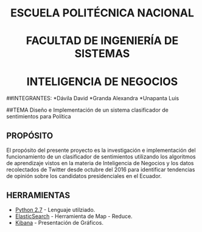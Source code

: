 <h1>ESCUELA POLITÉCNICA NACIONAL</h1>
<h1>FACULTAD DE INGENIERÍA DE SISTEMAS</h1>
<h1>INTELIGENCIA DE NEGOCIOS</h1>


##INTEGRANTES:
*Dávila David</li>
*Granda Alexandra
*Unapanta Luis

##TEMA
Diseño e Implementación de un sistema clasificador de sentimientos para Política

## PROPÓSITO
El propósito del presente proyecto es la investigación e implementación del funcionamiento de un clasificador de sentimientos utilizando los algoritmos de aprendizaje vistos en la materia de Inteligencia de Negocios y los datos recolectados de Twitter desde octubre del 2016 para identificar tendencias de opinión sobre los candidatos presidenciales en el Ecuador.

## HERRAMIENTAS

* [Python 2.7](https://www.python.org/) - Lenguaje utilziado.
* [ElasticSearch](https://www.elastic.co/) - Herramienta de Map - Reduce.
* [Kibana](https://www.elastic.co/products/kibana) - Presentación de Gráficos.

<style>
h1   {
	text-align: center;

}
</style>